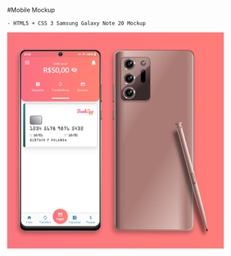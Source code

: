 #Mobile Mockup
```
- HTML5 + CSS 3 Samsung Galaxy Note 20 Mockup
```

![Screenshot](/src/assets/screenshot.png)
